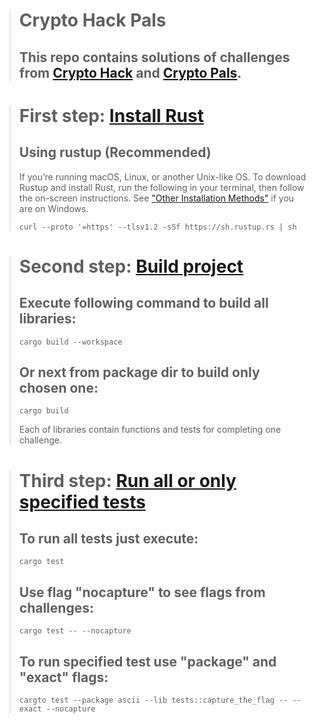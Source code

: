 > # Crypto Hack Pals
> ## This repo contains solutions of challenges from [Crypto Hack](https://cryptohack.org/user/Vorrol/) and [Crypto Pals](https://cryptopals.com/).

> # First step: [Install Rust](https://www.rust-lang.org/tools/install)
>
> ## Using rustup (Recommended)
>
> If you’re running macOS, Linux, or another Unix-like OS. To download Rustup and install Rust, run the following in your terminal, then follow the on-screen instructions. See ["Other Installation Methods"](https://forge.rust-lang.org/infra/other-installation-methods.html) if you are on Windows.
>
>     curl --proto '=https' --tlsv1.2 -sSf https://sh.rustup.rs | sh

> # Second step: [Build project](https://doc.rust-lang.org/book/ch14-03-cargo-workspaces.html)
>
> ## Execute following command to build all libraries:
>
>     cargo build --workspace
> 
> ## Or next from package dir to build only chosen one:
>
>     cargo build
> 
>  Each of libraries contain functions and tests for completing one challenge.

> # Third step: [Run all or only specified tests](https://doc.rust-lang.org/book/ch14-03-cargo-workspaces.html#adding-a-test-to-a-workspace)
>
> ## To run all tests just execute:
> 
>     cargo test
>
> ## Use flag "nocapture" to see flags from challenges:
> 
>     cargo test -- --nocapture
> 
> ## To run specified test use "package" and "exact" flags:
> 
>     cargto test --package ascii --lib tests::capture_the_flag -- --exact --nocapture
